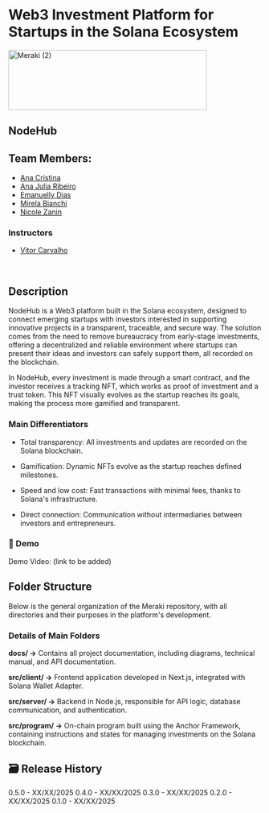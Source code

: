 # Web3 Investment Platform for Startups in the Solana Ecosystem
<img width="395" height="119" alt="Meraki (2)" src="https://github.com/user-attachments/assets/32069a6d-76c1-4020-9a67-564bb90b6171" />


## NodeHub

## Team Members:

- <a href="https://www.linkedin.com/in/ana-cristina-jardim/">Ana Cristina</a>
- <a href="https://www.linkedin.com/in/ana-júlia-ribeiro/">Ana Julia Ribeiro</a> 
- <a href="https://www.linkedin.com/in/emanuelly-dias-2a0480305/">Emanuelly Dias</a>
- <a href="https://www.linkedin.com/in/mirela-bianchi-608601254/">Mirela Bianchi</a>
- <a href="https://www.linkedin.com/in/nicolezanin/">Nicole Zanin</a>

### Instructors

- <a href="https://www.linkedin.com/in/vict0rcarvalh0/">Vitor Carvalho</a> <br>
<br>

## Description
NodeHub is a Web3 platform built in the Solana ecosystem, designed to connect emerging startups with investors interested in supporting innovative projects in a transparent, traceable, and secure way.
The solution comes from the need to remove bureaucracy from early-stage investments, offering a decentralized and reliable environment where startups can present their ideas and investors can safely support them, all recorded on the blockchain.

In NodeHub, every investment is made through a smart contract, and the investor receives a tracking NFT, which works as proof of investment and a trust token. This NFT visually evolves as the startup reaches its goals, making the process more gamified and transparent.


### Main Differentiators

- Total transparency: All investments and updates are recorded on the Solana blockchain.

- Gamification: Dynamic NFTs evolve as the startup reaches defined milestones.

- Speed and low cost: Fast transactions with minimal fees, thanks to Solana's infrastructure.

- Direct connection: Communication without intermediaries between investors and entrepreneurs.

### 🎥 Demo
Demo Video: (link to be added)


## Folder Structure
Below is the general organization of the Meraki repository, with all directories and their purposes in the platform's development.

### Details of Main Folders

**docs/ →** Contains all project documentation, including diagrams, technical manual, and API documentation.

**src/client/ →** Frontend application developed in Next.js, integrated with Solana Wallet Adapter.

**src/server/ →** Backend in Node.js, responsible for API logic, database communication, and authentication.

**src/program/ →** On-chain program built using the Anchor Framework, containing instructions and states for managing investments on the Solana blockchain.

## 🗃 Release History

0.5.0 - XX/XX/2025
0.4.0 - XX/XX/2025
0.3.0 - XX/XX/2025
0.2.0 - XX/XX/2025
0.1.0 - XX/XX/2025
